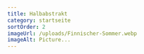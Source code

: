 ```yaml
---
title: Halbabstrakt
category: startseite
sortOrder: 2
imageUrl: /uploads/Finnischer-Sommer.webp
imageAlt: Picture...
---
```

